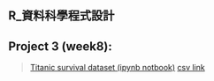 ## R_資料科學程式設計
## Project 3 (week8): 
>[Titanic survival dataset (ipynb notbook)](https://github.com/B04902039/DataScienceProgramming2018spring/blob/master/Project3/Project%203%20Titanic%20dataset.ipynb)
>[csv link](https://github.com/B04902039/DataScienceProgramming2018spring/blob/master/Project3/MyPrediciton.csv)
